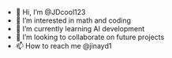 - 👋 Hi, I’m @JDcool123
- 👀 I’m interested in math and coding
- 🌱 I’m currently learning AI development
- 💞️ I’m looking to collaborate on future projects
- 📫 How to reach me @jinayd1

<!---
JDcool123/JDcool123 is a ✨ special ✨ repository because its `README.md` (this file) appears on your GitHub profile.
You can click the Preview link to take a look at your changes.
--->
